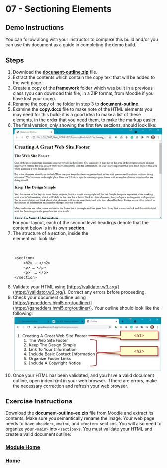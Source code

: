 # 07 - Sectioning Elements

## Demo Instructions
You can follow along with your instructor to complete this build and/or you can use this document as a guide in completing the demo build.

## Steps
1.	Download the [**document-outline.zip**](files/document-outline.zip) file.
2.	Extract the contents which contain the copy text that will be added to the web page.
3.	Create a copy of the **framework** folder which was built in a previous class (you can download this file, in a ZIP format, from Moodle if you have lost your copy).
4.	Rename the copy of the folder in step 3 to **document-outline**.
5.	Examine the **copy.docx** file to make note of the HTML elements you may need for this build; it is a good idea to make a list of these elements, in the order that you need them, to make the markup easier.
6.	The final version, only showing the first few sections, should look like:<br>
![sectioning_final.jpg](files/sectioning_final.jpg)<br>
For your layout, each of the second level headings denote that the content below is in its own **section**.
7.	The structure of a section, inside the <main> element will look like:
<br>

```html:
    <section>
        <h2> … </h2>
        <p> … </p>
        <p>` … </p>
    </section>
```

8.	Validate your HTML using [https://validator.w3.org/](https://validator.w3.org/). Correct any errors before proceeding.
9.	Check your document outline using [https://gsnedders.html5.org/outliner/](https://gsnedders.html5.org/outliner/). Your outline should look like the following:<br>
![document_outline.jpg](files/document_outline.jpg)
10.	Once your HTML has been validated, and you have a valid document outline, open index.html in your web browser. If there are errors, make the necessary correction and refresh your web browser.

## Exercise Instructions
Download the **document-outline-ex.zip** file from Moodle and extract its contents. Make sure you semantically rename the image. Your web page needs to have `<header>`, `<main>`, and `<footer>` sections. You will also need to organize your `<main>` into `<section>`s. You must validate your HTML and create a valid document outline:

### [Module Home](../README.md)

### [Home](../../comp1017.md)